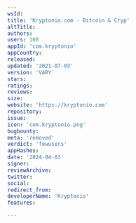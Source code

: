 ```yaml
---
wsId: 
title: 'Kryptonio.com - Bitcoin & Cryp'
altTitle: 
authors: 
users: 100
appId: 'com.kryptonio'
appCountry: 
released: 
updated: '2021-07-03'
version: 'VARY'
stars: 
ratings: 
reviews: 
size: 
website: 'https://kryptonio.com'
repository: 
issue: 
icon: 'com.kryptonio.png'
bugbounty: 
meta: 'removed'
verdict: 'fewusers'
appHashes: 
date: '2024-04-03'
signer: 
reviewArchive: 
twitter: 
social: 
redirect_from: 
developerName: 'Kryptonio'
features: 

---
```


